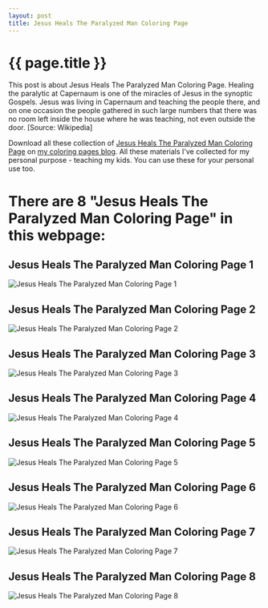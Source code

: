 ```yaml
---
layout: post
title: Jesus Heals The Paralyzed Man Coloring Page
---
```


{{ page.title }}
================

This post is about Jesus Heals The Paralyzed Man Coloring Page. Healing the paralytic at Capernaum is one of the miracles of Jesus in the synoptic Gospels. Jesus was living in Capernaum and teaching the people there, and on one occasion the people gathered in such large numbers that there was no room left inside the house where he was teaching, not even outside the door.  [Source: Wikipedia]

Download all these collection of  [Jesus Heals The Paralyzed Man Coloring Page](https://coloring-pages.github.io/2022/1/19/Jesus-Heals-The-Paralyzed-Man-Coloring-Page.html) on [my coloring pages blog](https://coloring-pages.github.io/). All these materials I've collected for my personal purpose - teaching my kids. You can use these for your personal use too.

# **There are 8 "Jesus Heals The Paralyzed Man Coloring Page" in this webpage:**

## Jesus Heals The Paralyzed Man Coloring Page 1

![Jesus Heals The Paralyzed Man Coloring Page 1](https://coloring-pages.github.io/coloring-pages/Jesus-Heals-The-Paralyzed-Man-Coloring-Page-1.png)

<script async src="https://pagead2.googlesyndication.com/pagead/js/adsbygoogle.js?client=ca-pub-6753140515841889" crossorigin="anonymous"></script> <ins class="adsbygoogle" style="display:block" data-ad-format="autorelaxed" data-ad-client="ca-pub-6753140515841889" data-ad-slot="5405745125"></ins><script>(adsbygoogle = window.adsbygoogle || []).push({}); </script>

## Jesus Heals The Paralyzed Man Coloring Page 2

![Jesus Heals The Paralyzed Man Coloring Page 2](https://coloring-pages.github.io/coloring-pages/Jesus-Heals-The-Paralyzed-Man-Coloring-Page-2.png)

## Jesus Heals The Paralyzed Man Coloring Page 3

![Jesus Heals The Paralyzed Man Coloring Page 3](https://coloring-pages.github.io/coloring-pages/Jesus-Heals-The-Paralyzed-Man-Coloring-Page-3.png)

## Jesus Heals The Paralyzed Man Coloring Page 4

![Jesus Heals The Paralyzed Man Coloring Page 4](https://coloring-pages.github.io/coloring-pages/Jesus-Heals-The-Paralyzed-Man-Coloring-Page-4.png)

## Jesus Heals The Paralyzed Man Coloring Page 5

![Jesus Heals The Paralyzed Man Coloring Page 5](https://coloring-pages.github.io/coloring-pages/Jesus-Heals-The-Paralyzed-Man-Coloring-Page-5.png)

## Jesus Heals The Paralyzed Man Coloring Page 6

![Jesus Heals The Paralyzed Man Coloring Page 6](https://coloring-pages.github.io/coloring-pages/Jesus-Heals-The-Paralyzed-Man-Coloring-Page-6.png)

## Jesus Heals The Paralyzed Man Coloring Page 7

![Jesus Heals The Paralyzed Man Coloring Page 7](https://coloring-pages.github.io/coloring-pages/Jesus-Heals-The-Paralyzed-Man-Coloring-Page-7.png)

## Jesus Heals The Paralyzed Man Coloring Page 8

![Jesus Heals The Paralyzed Man Coloring Page 8](https://coloring-pages.github.io/coloring-pages/Jesus-Heals-The-Paralyzed-Man-Coloring-Page-8.png)

<script async src="https://pagead2.googlesyndication.com/pagead/js/adsbygoogle.js?client=ca-pub-6753140515841889" crossorigin="anonymous"></script> <ins class="adsbygoogle" style="display:block" data-ad-format="autorelaxed" data-ad-client="ca-pub-6753140515841889" data-ad-slot="5405745125"></ins><script>(adsbygoogle = window.adsbygoogle || []).push({}); </script>

